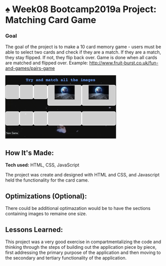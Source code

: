 # ♠️ Week08 Bootcamp2019a Project: Matching Card Game

### Goal

The goal of the project is to make a 10 card memory game - users must be able to select two cards and check if they are a match. If they are a match, they stay flipped. If not, they flip back over. Game is done when all cards are matched and flipped over. Example: http://www.fruit-burst.co.uk/fun-and-games/pairs-game 

<img src="/matchingcardscreenshot.png?raw=true" alt="screenshot of matching card game" height="200px">

## How It's Made:

**Tech used:** HTML, CSS, JavaScript

The project was create and designed with HTML and CSS, and Javascript held the functionality for the card came.

## Optimizations (Optional):

There could be additional optimazation would be to have the sections containing images to remaine one size.


## Lessons Learned:

This project was a very good exercise in compartmentalizing the code and thinking through the steps of building out the application piece by piece, first addressing the primary purpose of the application and then moving to the secondary and tertiary functionality of the application.
